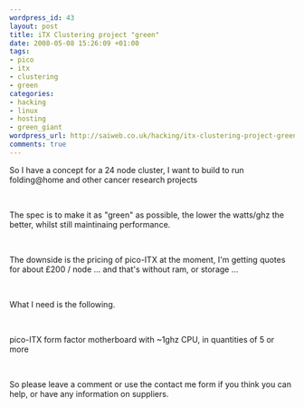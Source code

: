 ```yaml
--- 
wordpress_id: 43
layout: post
title: iTX Clustering project "green"
date: 2008-05-08 15:26:09 +01:00
tags: 
- pico
- itx
- clustering
- green
categories: 
- hacking
- linux
- hosting
- green_giant
wordpress_url: http://saiweb.co.uk/hacking/itx-clustering-project-green
comments: true
---
```

<p>So I have a concept for a 24 node cluster, I want to build to run folding@home and other cancer research projects</p><br /><p>The spec is to make it as "green" as possible, the lower the watts/ghz the better, whilst still maintinaing performance.</p><br /><p>The downside is the pricing of pico-ITX at the moment, I'm getting quotes for about £200 / node ... and that's without ram, or storage ...</p><br /><p>What I need is the following.</p><br /><p>pico-ITX form factor motherboard with ~1ghz CPU, in quantities of 5 or more</p><br /><p>So please leave a comment or use the contact me form if you think you can help, or have any information on suppliers.</p><p></p>
